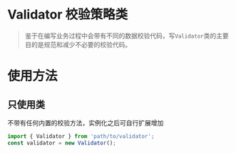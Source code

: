 # Validator 校验策略类
> 鉴于在编写业务过程中会带有不同的数据校验代码，写`Validator`类的主要目的是规范和减少不必要的校验代码。

# 使用方法
## 只使用类
不带有任何内置的校验方法，实例化之后可自行扩展增加
```js
import { Validator } from 'path/to/validator';
const validator = new Validator();
```